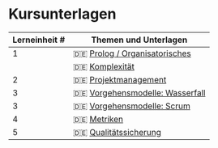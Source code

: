 # Kursunterlagen

| Lerneinheit # | Themen und Unterlagen |
| --- | --- |
| 1 | 🇩🇪 [Prolog / Organisatorisches](https://github.com/aheil/hhn-seks/raw/main/slides/seks.00.de.prolog.pdf) |
|   | 🇩🇪 [Komplexität](https://github.com/aheil/hhn-seks/raw/main/slides/seks.01.de.complexity.pdf) |
| 2 | 🇩🇪 [Projektmanagement](https://github.com/aheil/hhn-seks/raw/main/slides/seks.02.de.pm.pdf) |
| 3 | 🇩🇪 [Vorgehensmodelle: Wasserfall](https://github.com/aheil/hhn-seks/raw/main/slides/seks.03.de.wasserfall.pdf) |
| 3 | 🇩🇪 [Vorgehensmodelle: Scrum](https://github.com/aheil/hhn-seks/raw/main/slides/seks.03.de.scrum.pdf) |
| 4 | 🇩🇪 [Metriken](https://github.com/aheil/hhn-seks/raw/main/slides/seks.04.de.metriken.pdf) |
| 5 | 🇩🇪 [Qualitätssicherung](https://github.com/aheil/hhn-seks/raw/main/slides/seks.05.qualitatssicherung.pdf) |